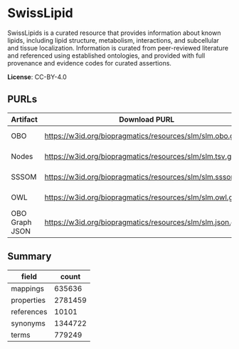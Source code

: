 # SwissLipid

SwissLipids is a curated resource that provides information about known lipids, including lipid structure, metabolism, interactions, and subcellular and tissue localization. Information is curated from peer-reviewed literature and referenced using established ontologies, and provided with full provenance and evidence codes for curated assertions.

**License**: CC-BY-4.0

## PURLs

| Artifact       | Download PURL                                              | Latest Versioned Download PURL                                        |
|----------------|------------------------------------------------------------|-----------------------------------------------------------------------|
| OBO            | https://w3id.org/biopragmatics/resources/slm/slm.obo.gz    | https://w3id.org/biopragmatics/resources/slm/2024-12-09/slm.obo.gz    |
| Nodes          | https://w3id.org/biopragmatics/resources/slm/slm.tsv.gz    | https://w3id.org/biopragmatics/resources/slm/2024-12-09/slm.tsv.gz    |
| SSSOM          | https://w3id.org/biopragmatics/resources/slm/slm.sssom.tsv | https://w3id.org/biopragmatics/resources/slm/2024-12-09/slm.sssom.tsv |
| OWL            | https://w3id.org/biopragmatics/resources/slm/slm.owl.gz    | https://w3id.org/biopragmatics/resources/slm/2024-12-09/slm.owl.gz    |
| OBO Graph JSON | https://w3id.org/biopragmatics/resources/slm/slm.json.gz   | https://w3id.org/biopragmatics/resources/slm/2024-12-09/slm.json.gz   |

## Summary

| field      |   count |
|------------|---------|
| mappings   |  635636 |
| properties | 2781459 |
| references |   10101 |
| synonyms   | 1344722 |
| terms      |  779249 |
